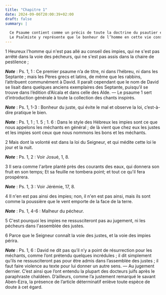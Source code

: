 ```yaml
---
title: "Chapitre 1"
date: 2024-09-06T20:00:39+02:00
draft: false
summary: |
  
  Ce Psaume contient comme un précis de toute la doctrine du psautier et un abrégé de toute la morale.
  Le Psalmiste y représente que le bonheur de l’homme en cette vie consiste à s’éloigner des maximes et des mœurs des impies, et à s’attacher constamment à la loi de Dieu.
---
```



1 Heureux l'homme qui n'est pas allé au conseil des impies, qui ne s'est pas arrêté dans la voie des pécheurs, qui ne s'est pas assis dans la chaire de pestilence ;

***Note*** :  Ps. 1, 1 : Ce premier psaume n’a de titre, ni dans l’hébreu, ni dans les Septante ; mais les Pères grecs et latins, de même que les rabbins, l’attribuent communément à David. Il paraît cependant que le nom de David se lisait dans quelques anciens exemplaires des Septante, puisqu’il se trouve dans l’édition d’Alcala et dans celle des Alde. ― Le psaume 1 sert d’introduction générale à toute la collection des chants inspirés.

***Note*** :  Ps. 1, 1-3 : Bonheur du juste, qui évite le mal et observe la loi, c’est-à-dire pratique le bien.

***Note*** :  Ps. 1, 1 ; 1. 5 ; 1. 6 : Dans le style des Hébreux les impies sont ce que nous appelons les méchants en général ; de là vient que chez eux les justes et les impies sont ceux que nous nommons les bons et les méchants.

2 Mais dont la volonté est dans la loi du Seigneur, et qui médite cette loi le jour et la nuit.

***Note*** :  Ps. 1, 2 : Voir Josué, 1, 8.


3 Il sera comme l'arbre planté près des courants des eaux, qui donnera son fruit en son temps; Et sa feuille ne tombera point; et tout ce qu'il fera prospérera.

***Note*** :  Ps. 1, 3 : Voir Jérémie, 17, 8.


4 Il n'en est pas ainsi des impies; non, il n'en est pas ainsi, mais ils sont comme la poussière que le vent emporte de la face de la terre.

***Note*** :  Ps. 1, 4-6 : Malheur du pécheur.

5 C'est pourquoi les impies ne ressusciteront pas au jugement, ni les pécheurs dans l'assemblée des justes.


6 Parce que le Seigneur connaît la voie des justes, et la voie des impies périra.

***Note*** :  Ps. 1, 6 : David ne dit pas qu’il n’y a point de résurrection pour les méchants, comme l’ont prétendu quelques incrédules ; il dit simplement qu’ils ne ressusciteront pas pour être admis dans l’assemblée des justes ; il faut faire violence au texte pour lui donner un autre sens. ― Au jugement dernier. C’est ainsi que l’ont entendu la plupart des docteurs juifs après le paraphraste chaldéen. D’ailleurs, comme l’a justement remarqué le savant Aben-Ezra, la présence de l’article déterminatif enlève toute espèce de doute à cet égard.


